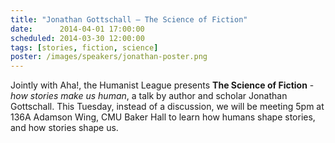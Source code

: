 ```yaml
---
title: "Jonathan Gottschall – The Science of Fiction"
date:      2014-04-01 17:00:00
scheduled: 2014-03-30 12:00:00
tags: [stories, fiction, science]
poster: /images/speakers/jonathan-poster.png
---
```

Jointly with Aha!, the Humanist League presents **The Science of Fiction** - *how stories make us human*, a talk by author and scholar Jonathan Gottschall. This Tuesday, instead of a discussion, we will be meeting 5pm at 136A Adamson Wing, CMU Baker Hall to learn how humans shape stories, and how stories shape us.
